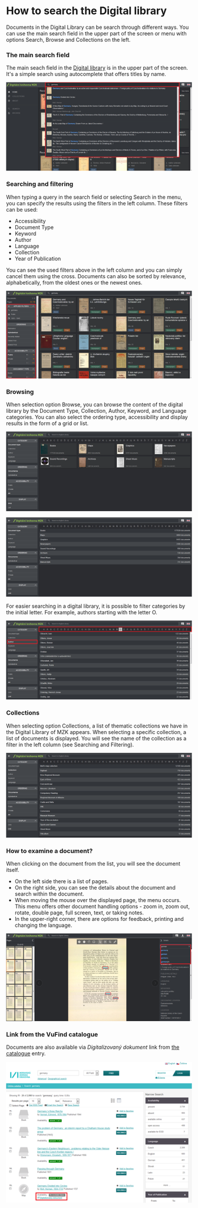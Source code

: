 # How to search the Digital library
Documents in the Digital Library can be search through different ways. You can use the main search field in the upper part of the screen or menu with options Search, Browse and Collections on the left.

### The main search field 
The main seach field in the <a class="external" href="http://kramerius.mzk.cz/" target="_blank">Digital library</a> is in the upper part of the screen. It's a simple search using autocomplete that offers titles by name.

![](/public/images/help/jakHledat/vyhledavaciradekanaseptavac_en.png)

### Searching and filtering
When typing a query in the search field or selecting Search in the menu, you can specify the results using the filters in the left column. These filters can be used:
   * Accessibility 
   * Document Type
   * Keyword
   * Author
   * Language
   * Collection
   * Year of Publication

You can see the used filters above in the left column and you can simply cancel them using the cross. Documents can also be sorted by relevance, alphabetically, from the oldest ones or the newest ones.

![](/public/images/help/jakHledat/hledaniafiltrovani_en.png)

### Browsing
When selection option Browse, you can browse the content of the digital library by the Document Type, Collection, Author, Keyword, and Language categories. You can also select the ordering type, accessibility and display results in the form of a grid or list.

![](/public/images/help/jakHledat/prochazetmrizka_en.png)

![](/public/images/help/jakHledat/prochazetseznam_en.png)

For easier searching in a digital library, it is possible to filter categories by the initial letter. For example, authors starting with the letter O.

![](/public/images/help/jakHledat/prochazetautor_en.png)


### Collections
When selecting option Collections, a list of thematic collections we have in the Digital Library of MZK appears. When selecting a specific collection, a list of documents is displayed. You will see the name of the collection as a filter in the left column (see Searching and Filtering).

![](/public/images/help/jakHledat/sbirky_en.png)

### How to examine a document?
When clicking on the document from the list, you will see the document itself.

* On the left side there is a list of pages.
* On the right side, you can see the details about the document and search within the document.
* When moving the mouse over the displayed page, the menu occurs. This menu offers other document handling options - zoom in, zoom out, rotate, double page, full screen, text, or taking notes. 
* In the upper-right corner, there are options for feedback, printing and changing the language. 

![](/public/images/help/jakHledat/hledanivdokumentu_en.png)

### Link from the VuFind catalogue
Documents are also available via *Digitalizovaný dokument* link from <a class="external" href="https://vufind.mzk.cz/?lng=en" target="_blank">the catalogue</a> entry.

![](/public/images/help/jakHledat/vufind2_en.png)
